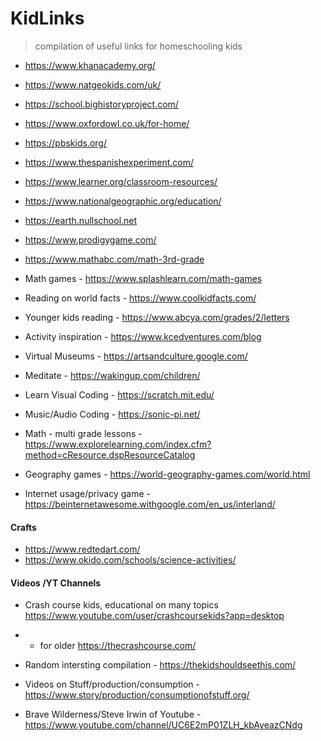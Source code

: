 # KidLinks 
> compilation of useful links for homeschooling kids



* https://www.khanacademy.org/ 
* https://www.natgeokids.com/uk/
* https://school.bighistoryproject.com/
* https://www.oxfordowl.co.uk/for-home/
* https://pbskids.org/
* https://www.thespanishexperiment.com/
* https://www.learner.org/classroom-resources/
* https://www.nationalgeographic.org/education/
* https://earth.nullschool.net
* https://www.prodigygame.com/
* https://www.mathabc.com/math-3rd-grade

* Math games - https://www.splashlearn.com/math-games

* Reading on world facts - https://www.coolkidfacts.com/

* Younger kids reading - https://www.abcya.com/grades/2/letters

* Activity inspiration - https://www.kcedventures.com/blog

* Virtual Museums -  https://artsandculture.google.com/

* Meditate - https://wakingup.com/children/

* Learn Visual Coding  - https://scratch.mit.edu/ 

* Music/Audio Coding - https://sonic-pi.net/

* Math - multi grade lessons - https://www.explorelearning.com/index.cfm?method=cResource.dspResourceCatalog

* Geography games - https://world-geography-games.com/world.html

* Internet usage/privacy game - https://beinternetawesome.withgoogle.com/en_us/interland/

#### Crafts
* https://www.redtedart.com/
* https://www.okido.com/schools/science-activities/

#### Videos /YT Channels

* Crash course kids, educational on many topics
https://www.youtube.com/user/crashcoursekids?app=desktop
* * for older https://thecrashcourse.com/

* Random intersting compilation - https://thekidshouldseethis.com/

* Videos on Stuff/production/consumption -  https://www.story/production/consumptionofstuff.org/

* Brave Wilderness/Steve Irwin of Youtube - https://www.youtube.com/channel/UC6E2mP01ZLH_kbAyeazCNdg
